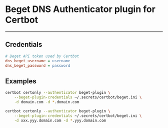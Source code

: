 # Beget DNS Authenticator plugin for Certbot

---

## Credentials

```ini
# Beget API token used by Certbot
dns_beget_username = username
dns_beget_password = password 
```

## Examples

```bash
certbot certonly --authenticator beget-plugin \
    --beget-plugin-credentials ~/.secrets/certbot/beget.ini \
    -d domain.com -d *.domain.com
```

```bash
certbot certonly --authenticator beget-plugin \
    --beget-plugin-credentials ~/.secrets/certbot/beget.ini \
    -d xxx.yyy.domain.com -d *.yyy.domain.com
```
